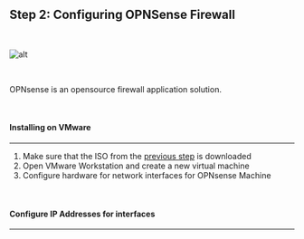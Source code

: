 ## Step 2: Configuring OPNSense Firewall
<br>

![alt](https://upload.wikimedia.org/wikipedia/commons/thumb/c/c3/Opnsense-logo.svg/2560px-Opnsense-logo.svg.png)

<br>

OPNsense is an opensource firewall application solution.

<br>

#### Installing on VMware
---
1. Make sure that the ISO from the [previous step](Step1.md) is downloaded
2. Open VMware Workstation and create a new virtual machine
3. Configure hardware for network interfaces for OPNsense Machine

<br>

#### Configure IP Addresses for interfaces
---

